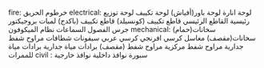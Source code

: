 fire: 
خرطوم الحريق
electrical: 
لوحة انارة 
لوحة باور(أفياش)
لوحة تكييف
لوحة توزيع رئيسية
القاطع الرئيسي
قاطع تكييف (كونسيلد)
قاطع تكييف (باكدج)
لمبات
بروجيكتور
جرس الفصول
السماعات
نظام الميكوفون
mechanical:
سخانات(حمام)
سخانات(مقصف)
مغاسل
كرسي افرنجي
كرسي عربي
سيفونات
شطافات
مراوح شفط جدارية
مراوح شفط مركزية
مراوح شفط (مقصف)
برادات مياة جدارية
برادات مياة للممرات
civil :
سبورة
نوافذ داخلية
نوافذ خارجية
